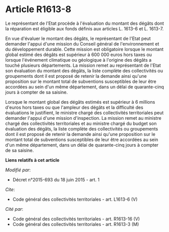 # Article R1613-8

Le représentant de l'Etat procède à l'évaluation du montant des dégâts dont la réparation est éligible aux fonds définis aux
articles L. 1613-6 et L. 1613-7. 

En vue d'évaluer le montant des dégâts, le représentant de l'Etat peut demander l'appui d'une mission du Conseil général de
l'environnement et du développement durable. Cette mission est obligatoire lorsque le montant global estimé des dégâts est
supérieur à 600 000 euros hors taxes ou lorsque l'événement climatique ou géologique à l'origine des dégâts a touché
plusieurs départements. La mission remet au représentant de l'Etat son évaluation du montant des dégâts, la liste complète
des collectivités ou groupements dont il est proposé de retenir la demande ainsi qu'une proposition sur le montant total de
subventions susceptibles de leur être accordées au sein d'un même département, dans un délai de quarante-cinq jours à compter
de sa saisine. 

Lorsque le montant global des dégâts estimés est supérieur à 6 millions d'euros hors taxes ou que l'ampleur des dégâts et la
difficulté des évaluations le justifient, le ministre chargé des collectivités territoriales peut demander l'appui d'une
mission d'inspection. La mission remet au ministre chargé des collectivités territoriales et au ministre chargé du budget son
évaluation des dégâts, la liste complète des collectivités ou groupements dont il est proposé de retenir la demande ainsi
qu'une proposition sur le montant total de subventions susceptibles de leur être accordées au sein d'un même département,
dans un délai de quarante-cinq jours à compter de sa saisine.

**Liens relatifs à cet article**

_Modifié par_:

  - Décret n°2015-693 du 18 juin 2015 - art. 1

_Cite_:

  - Code général des collectivités territoriales - art. L1613-6 (V)

_Cité par_:

  - Code général des collectivités territoriales - art. R1613-16 (V)
  - Code général des collectivités territoriales - art. R1613-3 (M)
